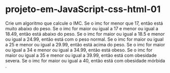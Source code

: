 # projeto-em-JavaScript-css-html-01
 Crie um algoritmo que calcule o IMC. Se o imc for menor que 17, então está muito abaixo do peso. Se o imc for maior ou igual a 17 e menor ou igual a 18.49, então está abaixo do peso. Se o imc for maior ou igual a 18.5 e menor ou igual a 24.99, então está com o peso normal. Se o imc for maior ou igual a 25 e menor ou igual a 29.99, então está acima do peso. Se o imc for maior ou igual a 34 e menor ou igual a 34.99, então está obeso. Se o imc for maior ou igual a 35 e menor ou igual a 39.99, então está com obesidade severa. Se o imc for maior ou igual a 40, então está com obesidade mórbida .
